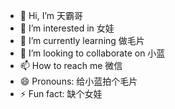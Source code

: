 - 👋 Hi, I’m 天霸哥
- 👀 I’m interested in 女娃
- 🌱 I’m currently learning 做毛片
- 💞️ I’m looking to collaborate on 小蓝
- 📫 How to reach me 微信
- 😄 Pronouns: 给小蓝拍个毛片
- ⚡ Fun fact: 缺个女娃

<!---
kron029/kron029 is a ✨ special ✨ repository because its `README.md` (this file) appears on your GitHub profile.
You can click the Preview link to take a look at your changes.
--->
